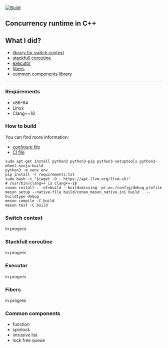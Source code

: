 [![Build](https://github.com/k-morozov/go-runtime/actions/workflows/meson.yaml/badge.svg?branch=master)](https://github.com/k-morozov/go-runtime/actions/workflows/meson.yaml)

## Concurrency runtime in  C++

## What I did?

- [library for switch context](#switch-context)
- [stackfull coroutine](#stackfull-coroutine)
- [executor](#executor)
- [fibers](#fibers)
- [common components library](#common-components)

----------------------------------------

### Requirements

- x86-64
- Linux
- Clang++18

### How to build

You can find more information:
- [configure file](tools/configure.py)
- [CI file](.github/workflows/target_build_types.yaml)

```shell
sudo apt-get install python3 python3-pip python3-setuptools python3-wheel ninja-build
python3 -m venv env
pip install -r requirements.txt
sudo bash -c "$(wget -O - https://apt.llvm.org/llvm.sh)"
# /usr/bin/clang++ is clang++-18
conan install . -of=build --build=missing -pr:a=./config/debug_profile
meson setup --native-file build/conan_meson_native.ini build . --buildtype debug
meson compile -C build
meson test -C build
```


### Switch context

in progres

### Stackfull coroutine

in progres

### Executor

in progres

### Fibers

in progres

### Common components

- function
- spinlock
- intrusive list
- lock free queue

